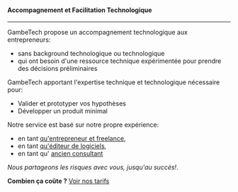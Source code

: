 #### Accompagnement et Facilitation Technologique
---

GambeTech propose un accompagnement technologique aux entrepreneurs: 

- sans background technologique ou technologique 
- qui ont besoin d'une ressource technique expérimentée pour prendre des décisions préliminaires 

GambeTech apportant l'expertise technique et technologique nécessaire pour: 

- Valider et prototyper vos hypothèses
- Développer un produit minimal

Notre service est basé sur notre propre expérience: 

- en tant [qu'entrepreneur et freelance](../tarifs/index.html),
- en tant [qu'éditeur de logiciels](../projects/index.html),
- en tant qu' [ancien consultant](https://www.linkedin.com/in/samuelmolu/)  

*Nous partageons les risques avec vous, jusqu'au succès!*.

__Combien ça coûte ?__  [Voir nos tarifs](../tarifs/index.html)
